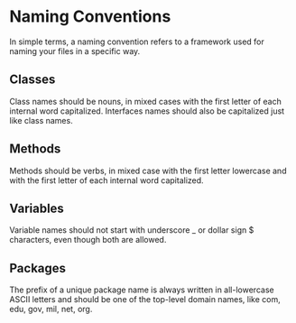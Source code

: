 # Naming Conventions
In simple terms, a naming convention refers to a framework used for naming your files in a specific way.

## Classes
Class names should be nouns, in mixed cases with the first letter of each internal word capitalized. Interfaces names should also be capitalized just like class names.

## Methods
Methods should be verbs, in mixed case with the first letter lowercase and with the first letter of each internal word capitalized.

## Variables
Variable names should not start with underscore _ or dollar sign $ characters, even though both are allowed.

## Packages
The prefix of a unique package name is always written in all-lowercase ASCII letters and should be one of the top-level domain names, like com, edu, gov, mil, net, org.